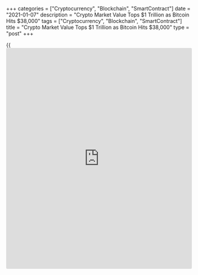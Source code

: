 +++
categories = ["Cryptocurrency", "Blockchain", "SmartContract"]
date = "2021-01-07"
description = "Crypto Market Value Tops $1 Trillion as Bitcoin Hits $38,000"
tags = ["Cryptocurrency", "Blockchain", "SmartContract"]
title = "Crypto Market Value Tops $1 Trillion as Bitcoin Hits $38,000"
type = "post"
+++

{{<iframe id="large-banner" src="https://www.bounty.group/#slide=23.0" width="100%" height="600" scrolling="no" style="border: 0px solid rgb(216, 221, 230); border-radius: 3px;">}}

The total market value of cryptocurrencies surpassed $1 trillion for the
first time Thursday amid a frenzied and volatile rally in Bitcoin to yet
another record. Cryptocurrencies hit the milestone after a fivefold
climb in market value in the past year, data from tracker CoinGecko
shows. Strategists have cited demand from speculative retail traders,
trend-following quant funds, the rich and even institutional [investor](https://www.fintechee.com/tutorial-for-forex-trading/investor-mode/)s
as among the reasons for the surge.

![Crypto Market Value Tops $1 Trillion as Bitcoin Hits $38,000][1]

Bitcoin rose as much as 6% on Thursday to touch a high of $38,169 and
has more than quadrupled in the past year, according to a composite of
prices compiled by Bloomberg. It accounts for about two-thirds of
cryptocurrency market value, followed by Ether at about 13%, according
to CoinGecko data.

Digital coins are jumping in a world awash with fiscal and monetary
stimulus, even as some commentators fear an inevitable bust and others
question the basic integrity of crypto markets. Proponents of Bitcoin
argue it offers a hedge against dollar weakness and the risk of faster
inflation, a bit like gold, while critics decry the intellectual
soundness of comparing the two assets.

> “The more that people perceive that their assets, particularly their
liquid assets such as fiat currencies are eroding in value, the more
they will look for alternatives,” said Geoffrey Morphy, president of
Canadian crypto mining company Bitfarms Ltd.

Active Bitcoin accounts are nearing their all-time high levels of late
2017, according to researcher Flipside Crypto — possibly a sign that
some holders are planning to sell. Fewer than 2% of accounts hold 95% of
Bitcoin supply, so a few big trades can impact prices. The last big
Bitcoin boom began imploding in late 2017.

_Source:[FXPro][2]_

   1. /files/downloads/6/1/3/61320ec3732658d00c4186dc6c35fbd5_e75d3216dac513fac4fc77f3af4e0b63.png
   2. /geturl/index/c1223a8f24078b2358f2b4809796cb43bfba57cc/
